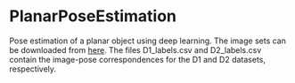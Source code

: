 # PlanarPoseEstimation
Pose estimation of a planar object using deep learning. The image sets can be downloaded from [here](https://drive.google.com/file/d/1ekjJWqiP_yGI03aCx6OOPuHRh_C7_lHa/view?usp=sharing). The files D1_labels.csv and D2_labels.csv contain the image-pose correspondences for the D1 and D2 datasets, respectively.
